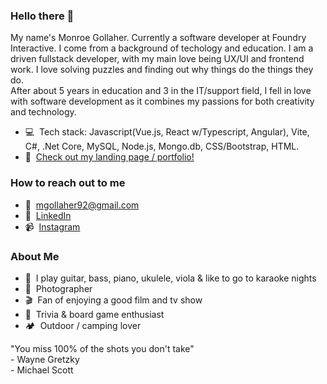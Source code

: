 ### Hello there 👋
My name's Monroe Gollaher. Currently a software developer at Foundry Interactive. I come from a background of techology and education. I am a driven fullstack developer, with my main love being UX/UI and frontend work. I love solving puzzles and finding out why things do the things they do.<br>After about 5 years in education and 3 in the IT/support field, I fell in love with software development as it combines my passions for both creativity and technology.

- 💻 &nbsp;Tech stack: Javascript(Vue.js, React w/Typescript, Angular), Vite, C#, .Net Core, MySQL, Node.js, Mongo.db, CSS/Bootstrap, HTML.
- 💼 &nbsp;<a href="https://monroegollaher.github.io/Portfolio/">Check out my landing page / portfolio!</a>

### How to reach out to me
- 📩 &nbsp;mgollaher92@gmail.com
- 💼 &nbsp;<a href="https://www.linkedin.com/in/monroe-gollaher/">LinkedIn</a>
- 📹 &nbsp;<a href="https://www.instagram.com/thisismonroe">Instagram</a>

### About Me
 - 🎵 &nbsp;I play guitar, bass, piano, ukulele, viola & like to go to karaoke nights
 - 📸 &nbsp;Photographer
 - 🎬 &nbsp;Fan of enjoying a good film and tv show
 - 🎲 &nbsp;Trivia & board game enthusiast 
 - 🏕 &nbsp;Outdoor / camping lover
 
 "You miss 100% of the shots you don't take" <br>- Wayne Gretzky <br>- Michael Scott

<!--
**MonroeGollaher/MonroeGollaher** is a ✨ _special_ ✨ repository because its `README.md` (this file) appears on your GitHub profile.

Here are some ideas to get you started:

- 🔭 I’m currently working on ...
- 🌱 I’m currently learning ...
- 👯 I’m looking to collaborate on ...
- 🤔 I’m looking for help with ...
- 💬 Ask me about ...
- 📫 How to reach me: ...
- 😄 Pronouns: ...
- ⚡ Fun fact: ...
-->
